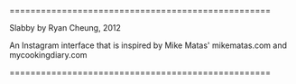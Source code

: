 ==================================================

Slabby
by Ryan Cheung, 2012

An Instagram interface that is inspired by
Mike Matas' mikematas.com and mycookingdiary.com

==================================================

